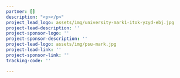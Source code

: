 ```yaml
---
partner: []
description: "<p></p>"
project_lead_logo: assets/img/university-mark1-itok-yzyd-ebj.jpg
project-lead-description: ''
project-sponsor-logo: ''
project-sponsor-description: ''
project-lead-logo: assets/img/psu-mark.jpg
project-lead-link: ''
project-sponsor-link: ''
tracking-code: ''

---
```

